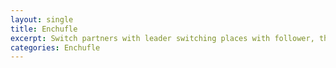 ```yaml
---
layout: single
title: Enchufle
excerpt: Switch partners with leader switching places with follower, then walking past to the next.  
categories: Enchufle
---
```

